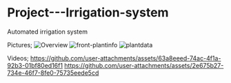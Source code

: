 # Project---Irrigation-system
Automated irrigation system

Pictures;
![Overview](https://github.com/user-attachments/assets/3191d860-03c6-4a6d-a32a-8a39c815d94b)
![front-plantinfo](https://github.com/user-attachments/assets/a60b1dd9-b8dc-440f-9b85-13ec9212f89a)
![plantdata](https://github.com/user-attachments/assets/41e9fec9-6fbc-407d-aebc-6d8b7673905d)

Videos;
https://github.com/user-attachments/assets/63a8eeed-74ac-4f1a-92b3-01bf80ed16f1
https://github.com/user-attachments/assets/2e675b27-734e-46f7-8fe0-75735eede5cd

